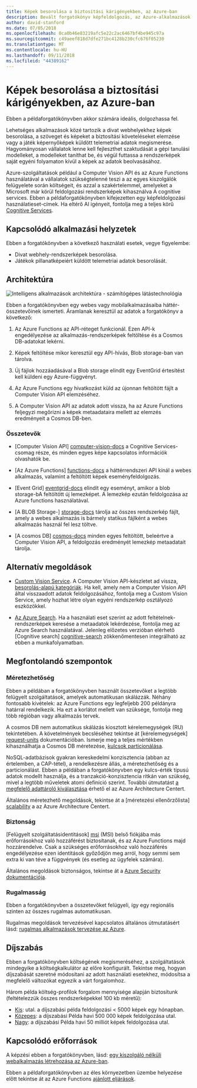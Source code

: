 ```yaml
---
title: Képek besorolása a biztosítási kárigényekben, az Azure-ban
description: Bevált forgatókönyv képfeldolgozás, az Azure-alkalmazások készítéséhez.
author: david-stanford
ms.date: 07/05/2018
ms.openlocfilehash: 0ca0b46e83219afc5e22c2ac6467bf4be945c97a
ms.sourcegitcommit: c49aeef818d7dfe271bc4128b230cfc676f05230
ms.translationtype: MT
ms.contentlocale: hu-HU
ms.lasthandoff: 09/11/2018
ms.locfileid: "44389162"
---
```

# <a name="image-classification-for-insurance-claims-on-azure"></a>Képek besorolása a biztosítási kárigényekben, az Azure-ban

Ebben a példaforgatókönyvben akkor számára ideális, dolgozhassa fel.

Lehetséges alkalmazások közé tartozik a divat webhelyekhez képek besorolása, a szöveget és képeket a biztosítási követeléseket elemzése vagy a játék képernyőképek küldött telemetriai adatok megismerése. Hagyományosan vállalatok lenne kell fejleszthet szaktudását a gépi tanulási modelleket, a modelleket taníthat be, és végül futtassa a rendszerképek saját egyéni folyamaton kívül a képek az adatok beolvasásához.

Azure-szolgáltatások például a Computer Vision API és az Azure Functions használatával a vállalatok szükségtelenné teszi a az egyes kiszolgálók felügyelete során költségeit, és azzal a szakértelemmel, amelyeket a Microsoft már körül feldolgozási rendszerképek kihasználva A cognitive services. Ebben a példaforgatókönyvben kifejezetten egy képfeldolgozási használatieset-címek. Ha eltérő AI igényeit, fontolja meg a teljes körű [Cognitive Services][cognitive-docs].

## <a name="related-use-cases"></a>Kapcsolódó alkalmazási helyzetek

Ebben a forgatókönyvben a következő használati esetek, vegye figyelembe:

* Divat webhely-rendszerképek besorolása.
* Játékok pillanatképeiért küldött telemetriai adatok besorolását.

## <a name="architecture"></a>Architektúra

![Intelligens alkalmazások architektúra - számítógépes látástechnológia][architecture-computer-vision]

Ebben a forgatókönyvben egy webes vagy mobilalkalmazásaiba háttér-összetevőinek ismerteti. Áramlanak keresztül az adatok a forgatókönyv a következő:

1. Az Azure Functions az API-réteget funkcionál. Ezen API-k engedélyezése az alkalmazás-rendszerképek feltöltése és a Cosmos DB-adatokat lekérni.

2. Képek feltöltése mikor keresztül egy API-hívás, Blob storage-ban van tárolva.

3. Új fájlok hozzáadásával a Blob storage elindít egy EventGrid értesítést kell küldeni egy Azure-függvényt.

4. Az Azure Functions egy hivatkozást küld az újonnan feltöltött fájlt a Computer Vision API elemzéséhez.

5. A Computer Vision API az adatok adott vissza, ha az Azure Functions feljegyzi megőrizni a képek metaadataira mellett az elemzés eredményeit a Cosmos DB-ben.

### <a name="components"></a>Összetevők

* [Computer Vision API] [ computer-vision-docs] a Cognitive Services-csomag része, és minden egyes képe kapcsolatos információk olvashatók be.

* [Az Azure Functions] [ functions-docs] a háttérrendszeri API kínál a webes alkalmazás, valamint a feltöltött képek eseményfeldolgozás.

* [Event Grid] [ eventgrid-docs] elindít egy eseményt, amikor a blob storage-bA feltöltött új lemezképet. A lemezkép ezután feldolgozása az Azure functions használatával.

* [A BLOB Storage-] [ storage-docs] tárolja az összes rendszerkép fájlt, amely a webes alkalmazás is bármely statikus fájlként a webes alkalmazás használ fel lesz töltve.

* [A cosmos DB] [ cosmos-docs] minden egyes feltöltött, beleértve a Computer Vision API, a feldolgozás eredményét lemezkép metaadatait tárolja.

## <a name="alternatives"></a>Alternatív megoldások

* [Custom Vision Service][custom-vision-docs]. A Computer Vision API-készletet ad vissza, [besorolás-alapú kategóriák][cv-categories]. Ha kell, amely nem a Computer Vision API által visszaadott adatok feldolgozásához, fontolja meg a Custom Vision Service, amely hozhat létre olyan egyéni rendszerkép osztályozó eszközökkel.

* [Az Azure Search][azure-search-docs]. Ha a használati eset szerint az adott feltételnek-rendszerképek keresése a metaadatok lekérdezése, fontolja meg az Azure Search használatával. Jelenleg előzetes verzióban elérhető [Cognitive search] [ cognitive-search] zökkenőmentesen integrálható az ebben a munkafolyamatban.

## <a name="considerations"></a>Megfontolandó szempontok

### <a name="scalability"></a>Méretezhetőség

Ebben a példában a forgatókönyvben használt összetevőket a legtöbb felügyelt szolgáltatások, amelyek automatikusan skálázzák. Néhány fontosabb kivételek: az Azure Functions egy legfeljebb 200 példányra határral rendelkezik. Ha ezt a korlátot mellett van szüksége, fontolja meg több régióban vagy alkalmazás tervek.

A cosmos DB nem automatikus skálázás kiosztott kérelemegységek (RU) tekintetében.  A követelmények becsléséhez tekintse át [kérelemegységek] [ request-units] dokumentációban. Ismerje meg a teljes mértékben kihasználhatja a Cosmos DB méretezése, [kulcsok particionálása][partition-key].

NoSQL-adatbázisok gyakran kereskedelmi konzisztencia (abban az értelemben, a CAP-tétel), a rendelkezésre állás, a méretezhetőség és a particionálást.  Ebben a példában a forgatókönyvben egy kulcs-érték típusú adatok modellt használja, és a tranzakció-konzisztencia ritkán van szükség, mivel a legtöbb műveletek atomi definíció szerint. További útmutatást [a megfelelő adattároló kiválasztása](../../guide/technology-choices/data-store-overview.md) érhető el az Azure Architecture Centert.

Általános méretezhető megoldások, tekintse át a [méretezési ellenőrzőlista] [ scalability] a az Azure Architecture Centert.

### <a name="security"></a>Biztonság

[Felügyelt szolgáltatásidentitások] [ msi] (MSI) belső fiókjába más erőforrásokhoz való hozzáférést biztosítanak, és az Azure Functions majd hozzárendelve. Csak a szükséges erőforrásokhoz való hozzáférés engedélyezése ezen identitások győződjön meg arról, hogy semmi sem extra ki van téve a függvények (és esetleg az ügyfelek számára).  

Általános megoldások biztonságos, tekintse át a [Azure Security dokumentációja][security].

### <a name="resiliency"></a>Rugalmasság

Ebben a forgatókönyvben a összetevőket felügyeli, így egy regionális szinten az összes rugalmas automatikusan.

Rugalmas megoldások tervezésével kapcsolatos általános útmutatásért lásd: [rugalmas alkalmazások tervezése az Azure][resiliency].

## <a name="pricing"></a>Díjszabás

Ebben a forgatókönyvben költségének megismeréséhez, a szolgáltatások mindegyike a költségkalkulátor az előre konfigurált. Tekintse meg, hogyan díjszabását szeretné módosítani az adott használati esetekhez, módosítsa a megfelelő változókat egyezik a várt forgalomhoz.

Három példa költség-profilok forgalom mennyisége alapján biztosítunk (feltételezzük összes rendszerképekkel 100 kb méretű):

* [Kis][pricing]: utal. a díjszabási példa feldolgozási &lt; 5000 képek egy hónapban.
* [Közepes][medium-pricing]: a díjszabási Példa havi 500 000 képek feldolgozása utal.
* [Nagy][large-pricing]: a díjszabási Példa havi 50 milliót képek feldolgozása utal.

## <a name="related-resources"></a>Kapcsolódó erőforrások

A képzési ebben a forgatókönyvben, lásd: [egy kiszolgáló nélküli webalkalmazás létrehozása az Azure-ban][serverless].  

Ebben a példaforgatókönyvben az éles környezetben üzembe helyezése előtt tekintse át az Azure Functions [ajánlott eljárások][functions-best-practices].

<!-- links -->
[pricing]: https://azure.com/e/f9b59d238b43423683db73f4a31dc380
[medium-pricing]: https://azure.com/e/7c7fc474db344b87aae93bc29ae27108
[large-pricing]: https://azure.com/e/cbadbca30f8640d6a061f8457a74ba7d
[functions-docs]: /azure/azure-functions/
[computer-vision-docs]: /azure/cognitive-services/computer-vision/home
[storage-docs]: /azure/storage/
[azure-search-docs]: /azure/search/
[cognitive-search]: /azure/search/cognitive-search-concept-intro
[architecture-computer-vision]: ./media/architecture-computer-vision.png
[serverless]: /azure/functions/tutorial-static-website-serverless-api-with-database
[cosmos-docs]: /azure/cosmos-db/
[eventgrid-docs]: /azure/event-grid/
[cognitive-docs]: /azure/#pivot=products&panel=ai
[custom-vision-docs]: /azure/cognitive-services/Custom-Vision-Service/home
[cv-categories]: /azure/cognitive-services/computer-vision/home#the-86-category-concept
[resiliency]: /azure/architecture/resiliency/
[security]: /azure/security/
[scalability]: /azure/architecture/checklist/scalability
[functions-best-practices]: /azure/azure-functions/functions-best-practices
[msi]: /azure/app-service/app-service-managed-service-identity
[request-units]: /azure/cosmos-db/request-units
[partition-key]: /azure/cosmos-db/partition-data